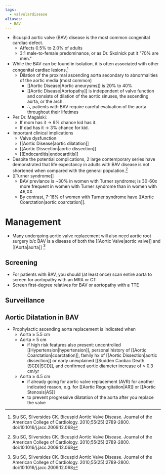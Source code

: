 ```yaml
---
tags:
  - valvulardisease
aliases:
  - BAV
---
```

- Bicuspid aortic valve (BAV) disease is the most common congenital cardiac defect.
	- Affects 0.5% to 2.0% of adults
	- 3:1 male-to-female predominance, or as Dr. Skolnick put it "70% are men."
- While the BAV can be found in isolation, it is often associated with other congenital cardiac lesions.[^siu]
	- Dilation of the proximal ascending aorta secondary to abnormalities of the aortic media (most common)
		- [[Aortic Disease|Aortic aneurysms]] is 20% to 40%
		- [[Aortic Disease|Aortopathy]] is independent of valve function and consists of dilation of the aortic sinuses, the ascending aorta, or the arch. 
		- ∴, patients with BAV require careful evaluation of the aorta throughout their lifetimes
- Per Dr. Magalski:
	- If mom has it → 6% chance kid has it. 
	- If dad has it  → 3% chance for kid.
- Important clinical implications
	- Valve dysfunction
	- [[Aortic Disease|aortic dilatation]]
	- [[Aortic Dissection|aortic dissection]]
	- [[Endocarditis|endocarditis]]
- Despite the potential complications, 2 large contemporary series have demonstrated that life expectancy in adults with BAV disease is not shortened when compared with the general population.[^siu]
- [[Turner syndrome]]
	- BAV prevlance is ~30% in women with Turner syndrome; is 30-60x more frequent in women with Turner syndrome than in women with 46,XX.
	- By contrast, 7-18% of women with Turner syndrome have [[Aortic Coarctation|aortic coarctation]].
# Management

- Many undergoing aortic valve replacement will also need aortic root surgery b/c BAV is a disease of both the [[Aortic Valve|aortic valve]] and [[Aorta|aorta]] [^siu]

## Screening

- For patients with BAV, you should (at least once) scan entire aorta to screen for aortopathy with an MRA or CT
- Screen first-degree relatives for BAV or aortopathy with a TTE
## Surveillance

## Aortic Dilatation in BAV

- Prophylactic ascending aorta replacement is indicated when
	- Aorta ≥ 5.5 cm
	- Aorta ≥ 5 cm
		- if high risk features also present: uncontrolled [[Hypertension|hypertension]], personal history of [[Aortic Coarctation|coarctation]], family hx of [[Aortic Dissection|aortic dissection]] or early unexplained [[Sudden Cardiac Death (SCD)|SCD]], and confirmed aortic diameter increase of > 0.3 cm/yr
	- Aorta ≥ 4.5 cm
		- if already going for aortic valve replacement (AVR) for another indicated reason, e.g. for [[Aortic Regurgitation|AR]] or [[Aortic Stenosis|AS]]
		- to prevent progressive dilatation of the aorta after you replace the valve


[^siu]: Siu SC, Silversides CK. Bicuspid Aortic Valve Disease. Journal of the American College of Cardiology. 2010;55(25):2789-2800. doi:10.1016/j.jacc.2009.12.068